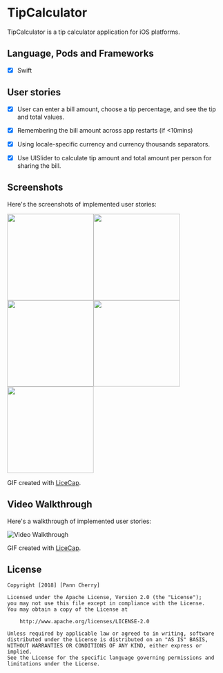 # TipCalculator

TipCalculator is a tip calculator application for iOS platforms.


## Language, Pods and Frameworks
- [x] Swift


## User stories

- [x] User can enter a bill amount, choose a tip percentage, and see the tip and total values.
- [x] Remembering the bill amount across app restarts (if <10mins)
- [x] Using locale-specific currency and currency thousands separators.
- [x] Use UISlider to calculate tip amount and total amount per person for sharing the bill.



## Screenshots 

Here's the screenshots of implemented user stories: 

<img src='https://i.imgur.com/KNi2ivu.png' title='Screenshot1' width='200' alt='' /><img src='https://i.imgur.com/OhDEkVx.png' title='Screenshot2' width='200' alt='' /><img src='https://i.imgur.com/XMnW1Iz.png' title='Screenshot3' width='200' alt='' /><img src='https://i.imgur.com/c7j0UQA.png' title='Screenshot4' width='200' alt='' /><img src='https://i.imgur.com/50JSKQP.png' title='Screenshot5' width='200' alt='' />

GIF created with [LiceCap](http://www.cockos.com/licecap/).



## Video Walkthrough 

Here's a walkthrough of implemented user stories: 

<img src='https://i.imgur.com/did6xqN.gif' title='Video Walkthrough' width='' alt='Video Walkthrough' />

GIF created with [LiceCap](http://www.cockos.com/licecap/).


## License

    Copyright [2018] [Pann Cherry]

    Licensed under the Apache License, Version 2.0 (the "License");
    you may not use this file except in compliance with the License.
    You may obtain a copy of the License at

        http://www.apache.org/licenses/LICENSE-2.0

    Unless required by applicable law or agreed to in writing, software
    distributed under the License is distributed on an "AS IS" BASIS,
    WITHOUT WARRANTIES OR CONDITIONS OF ANY KIND, either express or implied.
    See the License for the specific language governing permissions and
    limitations under the License.
